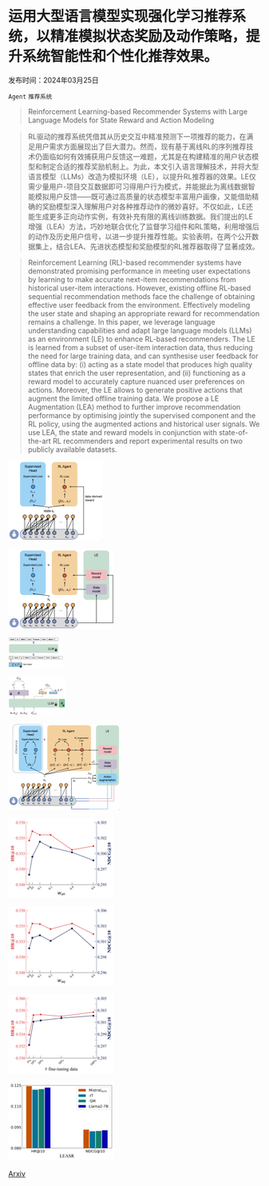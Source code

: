 # 运用大型语言模型实现强化学习推荐系统，以精准模拟状态奖励及动作策略，提升系统智能性和个性化推荐效果。

发布时间：2024年03月25日

`Agent` `推荐系统`

> Reinforcement Learning-based Recommender Systems with Large Language Models for State Reward and Action Modeling

> RL驱动的推荐系统凭借其从历史交互中精准预测下一项推荐的能力，在满足用户需求方面展现出了巨大潜力。然而，现有基于离线RL的序列推荐技术仍面临如何有效捕获用户反馈这一难题，尤其是在构建精准的用户状态模型和制定合适的推荐奖励机制上。为此，本文引入语言理解技术，并将大型语言模型（LLMs）改造为模拟环境（LE），以提升RL推荐器的效果。LE仅需少量用户-项目交互数据即可习得用户行为模式，并能据此为离线数据智能模拟用户反馈——既可通过高质量的状态模型丰富用户画像，又能借助精确的奖励模型深入理解用户对各种推荐动作的微妙喜好。不仅如此，LE还能生成更多正向动作实例，有效补充有限的离线训练数据。我们提出的LE增强（LEA）方法，巧妙地联合优化了监督学习组件和RL策略，利用增强后的动作及历史用户信号，以进一步提升推荐性能。实验表明，在两个公开数据集上，结合LEA、先进状态模型和奖励模型的RL推荐器取得了显著成效。

> Reinforcement Learning (RL)-based recommender systems have demonstrated promising performance in meeting user expectations by learning to make accurate next-item recommendations from historical user-item interactions. However, existing offline RL-based sequential recommendation methods face the challenge of obtaining effective user feedback from the environment. Effectively modeling the user state and shaping an appropriate reward for recommendation remains a challenge. In this paper, we leverage language understanding capabilities and adapt large language models (LLMs) as an environment (LE) to enhance RL-based recommenders. The LE is learned from a subset of user-item interaction data, thus reducing the need for large training data, and can synthesise user feedback for offline data by: (i) acting as a state model that produces high quality states that enrich the user representation, and (ii) functioning as a reward model to accurately capture nuanced user preferences on actions. Moreover, the LE allows to generate positive actions that augment the limited offline training data. We propose a LE Augmentation (LEA) method to further improve recommendation performance by optimising jointly the supervised component and the RL policy, using the augmented actions and historical user signals. We use LEA, the state and reward models in conjunction with state-of-the-art RL recommenders and report experimental results on two publicly available datasets.

![运用大型语言模型实现强化学习推荐系统，以精准模拟状态奖励及动作策略，提升系统智能性和个性化推荐效果。](../../../paper_images/2403.16948/x1.png)

![运用大型语言模型实现强化学习推荐系统，以精准模拟状态奖励及动作策略，提升系统智能性和个性化推荐效果。](../../../paper_images/2403.16948/x2.png)

![运用大型语言模型实现强化学习推荐系统，以精准模拟状态奖励及动作策略，提升系统智能性和个性化推荐效果。](../../../paper_images/2403.16948/x3.png)

![运用大型语言模型实现强化学习推荐系统，以精准模拟状态奖励及动作策略，提升系统智能性和个性化推荐效果。](../../../paper_images/2403.16948/x4.png)

![运用大型语言模型实现强化学习推荐系统，以精准模拟状态奖励及动作策略，提升系统智能性和个性化推荐效果。](../../../paper_images/2403.16948/x5.png)

![运用大型语言模型实现强化学习推荐系统，以精准模拟状态奖励及动作策略，提升系统智能性和个性化推荐效果。](../../../paper_images/2403.16948/x6.png)

![运用大型语言模型实现强化学习推荐系统，以精准模拟状态奖励及动作策略，提升系统智能性和个性化推荐效果。](../../../paper_images/2403.16948/x7.png)

![运用大型语言模型实现强化学习推荐系统，以精准模拟状态奖励及动作策略，提升系统智能性和个性化推荐效果。](../../../paper_images/2403.16948/x8.png)

![运用大型语言模型实现强化学习推荐系统，以精准模拟状态奖励及动作策略，提升系统智能性和个性化推荐效果。](../../../paper_images/2403.16948/x9.png)

[Arxiv](https://arxiv.org/abs/2403.16948)